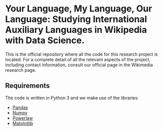 # Your Language, My Language, Our Language: Studying International Auxiliary Languages in Wikipedia with Data Science.

This is the official repository where all the code for this research project is located. For a complete detail of
all the relevant aspects of the project, including contact information, consult our official page in the 
Wikimedia research page.

## Requirements

The code is written in Python 3 and we make use of the libraries:

- [Pandas](https://pandas.pydata.org)
- [Numpy](http://www.numpy.org)
- [Powerlaw](https://pypi.org/project/powerlaw/)
- [Matplotlib](https://matplotlib.org)
